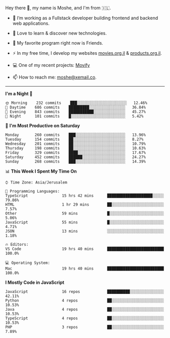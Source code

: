 Hey there 👋, my name is Moshe, and I'm from 🇮🇱.

- :telescope: I’m working as a Fullstack developer building frontend and backend web applications.

- :seedling: Love to learn & discover new technologies.

- 🍿 My favorite program right now is Friends.

- :zap: In my free time, I develop my websites [movies.org.il](https://movies.org.il) & [products.org.il](https://products.org.il).

- 💻 One of my recent projects: [Movify](https://github.com/jewishmoses/movify)

- :mailbox: How to reach me: moshe@xemail.co.

<hr/>

<!--START_SECTION:waka-->
**I'm a Night 🦉** 

```text
🌞 Morning    232 commits    ███░░░░░░░░░░░░░░░░░░░░░░   12.46% 
🌆 Daytime    686 commits    █████████░░░░░░░░░░░░░░░░   36.84% 
🌃 Evening    843 commits    ███████████░░░░░░░░░░░░░░   45.27% 
🌙 Night      101 commits    █░░░░░░░░░░░░░░░░░░░░░░░░   5.42%

```
📅 **I'm Most Productive on Saturday** 

```text
Monday       260 commits    ███░░░░░░░░░░░░░░░░░░░░░░   13.96% 
Tuesday      154 commits    ██░░░░░░░░░░░░░░░░░░░░░░░   8.27% 
Wednesday    201 commits    ██░░░░░░░░░░░░░░░░░░░░░░░   10.79% 
Thursday     198 commits    ██░░░░░░░░░░░░░░░░░░░░░░░   10.63% 
Friday       329 commits    ████░░░░░░░░░░░░░░░░░░░░░   17.67% 
Saturday     452 commits    ██████░░░░░░░░░░░░░░░░░░░   24.27% 
Sunday       268 commits    ███░░░░░░░░░░░░░░░░░░░░░░   14.39%

```


📊 **This Week I Spent My Time On** 

```text
⌚︎ Time Zone: Asia/Jerusalem

💬 Programming Languages: 
TypeScript               15 hrs 42 mins      ████████████████████░░░░░   79.86% 
HTML                     1 hr 29 mins        ██░░░░░░░░░░░░░░░░░░░░░░░   7.57% 
Other                    59 mins             █░░░░░░░░░░░░░░░░░░░░░░░░   5.06% 
JavaScript               55 mins             █░░░░░░░░░░░░░░░░░░░░░░░░   4.71% 
JSON                     13 mins             ░░░░░░░░░░░░░░░░░░░░░░░░░   1.18%

🔥 Editors: 
VS Code                  19 hrs 40 mins      █████████████████████████   100.0%

💻 Operating System: 
Mac                      19 hrs 40 mins      █████████████████████████   100.0%

```

**I Mostly Code in JavaScript** 

```text
JavaScript               16 repos            ██████████░░░░░░░░░░░░░░░   42.11% 
Python                   4 repos             ██░░░░░░░░░░░░░░░░░░░░░░░   10.53% 
Java                     4 repos             ██░░░░░░░░░░░░░░░░░░░░░░░   10.53% 
TypeScript               4 repos             ██░░░░░░░░░░░░░░░░░░░░░░░   10.53% 
PHP                      3 repos             ██░░░░░░░░░░░░░░░░░░░░░░░   7.89%

```



<!--END_SECTION:waka-->
